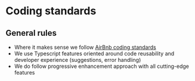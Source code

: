 # Coding standards

## General rules

- Where it makes sense we follow [AirBnb coding standards](https://github.com/airbnb/javascript)
- We use Typescript features oriented around code reusability and developer experience (suggestions, error handling)
- We do follow progressive enhancement approach with all cutting-edge features



